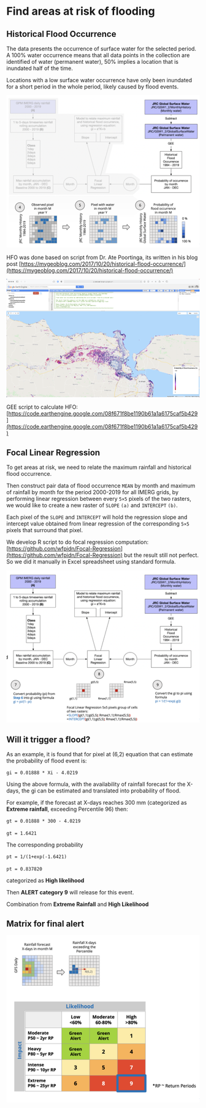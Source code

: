 # Find areas at risk of flooding

## Historical Flood Occurrence

The data presents the occurrence of surface water for the selected period. A 100% water occurrence means that all data points in the collection are identified of water (permanent water), 50% implies a location that is inundated half of the time. 

Locations with a low surface water occurrence have only been inundated for a short period in the whole period, likely caused by flood events.

![Historical Flood Occurrence](./img/hfo.png)

HFO was done based on script from Dr. Ate Poortinga, its written in his blog post [https://mygeoblog.com/2017/10/20/historical-flood-occurrence/](https://mygeoblog.com/2017/10/20/historical-flood-occurrence/) 

![GEE Historical Flood Occurrence](./img/hfogee.png)

GEE script to calculate HFO: [https://code.earthengine.google.com/08f671f8be1190b61a1a6175caf5b429](https://code.earthengine.google.com/08f671f8be1190b61a1a6175caf5b429) 


## Focal Linear Regression

To get areas at risk, we need to relate the maximum rainfall and historical flood occurrence.

Then construct pair data of flood occurrence `MEAN` by month and maximum of rainfall by month for the period 2000-2019 for all IMERG grids, by performing linear regression between every `5×5` pixels of the two rasters, we would like to create a new raster of `SLOPE` `(a)` and `INTERCEPT` `(b)`.

Each pixel of the `SLOPE` and `INTERCEPT` will hold the regression slope and intercept value obtained from linear regression of the corresponding `5×5` pixels that surround that pixel.

We develop R script to do focal regression computation: [https://github.com/wfpidn/Focal-Regression](https://github.com/wfpidn/Focal-Regression) but the result still not perfect. So we did it manually in Excel spreadsheet using standard formula.

![Focal Linear Regression](./img/flr.png)


## Will it trigger a flood?

As an example, it is found that for pixel at (6,2) equation that can estimate the probability of flood event is:

	gi = 0.01888 * Xi - 4.0219

Using the above formula, with the availability of rainfall forecast for the X-days, the gi can be estimated and translated into probability of flood.

For example, if the forecast at X-days reaches 300 mm (categorized as **Extreme rainfall**, exceeding Percentile 96) then:

	gt = 0.01888 * 300 - 4.0219

	gt = 1.6421

The corresponding probability 

	pt = 1/(1+exp(-1.6421)
	
	pt = 0.837820

categorized as **High likelihood**

Then  **ALERT category 9**  will release for this event.

Combination from **Extreme Rainfall** and **High Likelihood**

## Matrix for final alert

![Alert](./img/alert.png)

